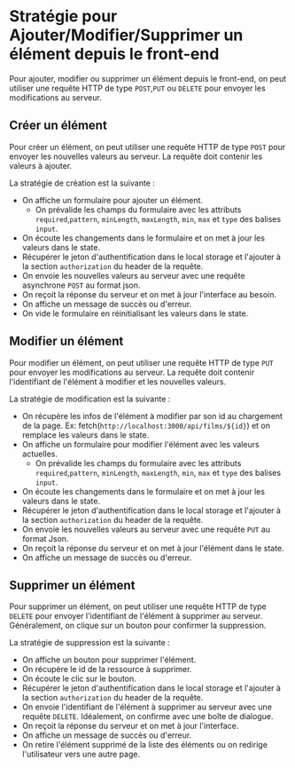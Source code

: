 # Stratégie pour Ajouter/Modifier/Supprimer un élément depuis le front-end

Pour ajouter, modifier ou supprimer un élément depuis le front-end, on peut utiliser une requête HTTP de type `POST`,`PUT` ou `DELETE` pour envoyer les modifications au serveur.

## Créer un élément

Pour créer un élément, on peut utiliser une requête HTTP de type `POST` pour envoyer les nouvelles valeurs au serveur. La requête doit contenir les valeurs à ajouter.

La stratégie de création est la suivante :

-   On affiche un formulaire pour ajouter un élément.
    -   On prévalide les champs du formulaire avec les attributs `required`,`pattern`, `minLength`, `maxLength`, `min`, `max` et `type` des balises `input`.
-   On écoute les changements dans le formulaire et on met à jour les valeurs dans le state.
-   Récupérer le jeton d'authentification dans le local storage et l'ajouter à la section `authorization` du header de la requête.
-   On envoie les nouvelles valeurs au serveur avec une requête asynchrone `POST` au format json.
-   On reçoit la réponse du serveur et on met à jour l'interface au besoin.
-   On affiche un message de succès ou d'erreur.
-   On vide le formulaire en réinitialisant les valeurs dans le state.

## Modifier un élément

Pour modifier un élément, on peut utiliser une requête HTTP de type `PUT` pour envoyer les modifications au serveur. La requête doit contenir l'identifiant de l'élément à modifier et les nouvelles valeurs.

La stratégie de modification est la suivante :

-   On récupère les infos de l'élément à modifier par son id au chargement de la page. Ex: fetch(`http://localhost:3000/api/films/${id}`) et on remplace les valeurs dans le state.
-   On affiche un formulaire pour modifier l'élément avec les valeurs actuelles.
    -   On prévalide les champs du formulaire avec les attributs `required`,`pattern`, `minLength`, `maxLength`, `min`, `max` et `type` des balises `input`.
-   On écoute les changements dans le formulaire et on met à jour les valeurs dans le state.
-   Récupérer le jeton d'authentification dans le local storage et l'ajouter à la section `authorization` du header de la requête.
-   On envoie les nouvelles valeurs au serveur avec une requête `PUT` au format Json.
-   On reçoit la réponse du serveur et on met à jour l'élément dans le state.
-   On affiche un message de succès ou d'erreur.

## Supprimer un élément

Pour supprimer un élément, on peut utiliser une requête HTTP de type `DELETE` pour envoyer l'identifiant de l'élément à supprimer au serveur. Généralement, on clique sur un bouton pour confirmer la suppression.

La stratégie de suppression est la suivante :

-   On affiche un bouton pour supprimer l'élément.
-   On récupère le id de la ressource à supprimer.
-   On écoute le clic sur le bouton.
-   Récupérer le jeton d'authentification dans le local storage et l'ajouter à la section `authorization` du header de la requête.
-   On envoie l'identifiant de l'élément à supprimer au serveur avec une requête `DELETE`. Idéalement, on confirme avec une boîte de dialogue.
-   On reçoit la réponse du serveur et on met à jour l'interface.
-   On affiche un message de succès ou d'erreur.
-   On retire l'élément supprimé de la liste des éléments ou on redirige l'utilisateur vers une autre page.
